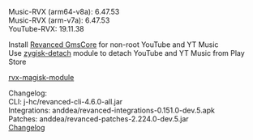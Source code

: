 Music-RVX (arm64-v8a): 6.47.53  
Music-RVX (arm-v7a): 6.47.53  
YouTube-RVX: 19.11.38  

Install [Revanced GmsCore](https://github.com/ReVanced/GmsCore/releases) for non-root YouTube and YT Music  
Use [zygisk-detach](https://github.com/j-hc/zygisk-detach) module to detach YouTube and YT Music from Play Store  

[rvx-magisk-module](https://github.com/LemonyOwO/rvx-magisk-module)  

Changelog:  
CLI: j-hc/revanced-cli-4.6.0-all.jar  
Integrations: anddea/revanced-integrations-0.151.0-dev.5.apk  
Patches: anddea/revanced-patches-2.224.0-dev.5.jar  
[Changelog](https://github.com/anddea/revanced-patches/releases/tag/vdev.5)  
